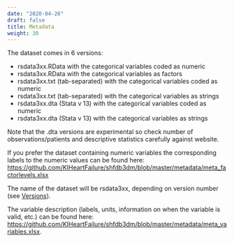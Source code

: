 ```yaml
---
date: "2020-04-26"
draft: false
title: Metadata
weight: 30
---
```


The dataset comes in 6 versions:

- rsdata3xx.RData with the categorical variables coded as numeric
- rsdata3xx.RData with the categorical variables as factors
- rsdata3xx.txt (tab-separated) with the categorical variables coded as numeric
- rsdata3xx.txt (tab-separated) with the categorical variables as strings
- rsdata3xx.dta (Stata v 13) with the categorical variables coded as numeric
- rsdata3xx.dta (Stata v 13) with the categorical variables as strings

Note that the .dta versions are experimental so check number of observations/patients and descriptive statistics carefully against website. 

If you prefer the dataset containing numeric variables the corresponding labels to the numeric values can be found here: https://github.com/KIHeartFailure/shfdb3dm/blob/master/metadata/meta_factorlevels.xlsx

The name of the dataset will be rsdata3xx, depending on version number (see [Versions](www.shfdb3/versions/)). 

The variable description (labels, units, information on when the variable is valid, etc.) can be found here: https://github.com/KIHeartFailure/shfdb3dm/blob/master/metadata/meta_variables.xlsx.

